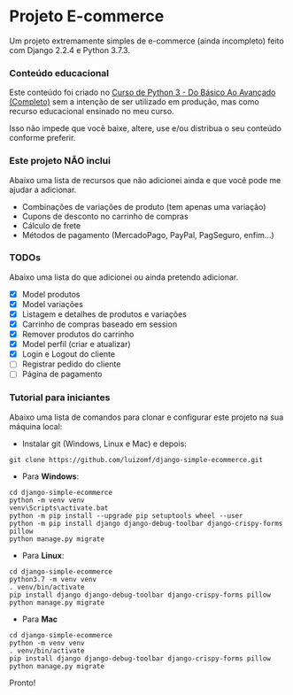 # Projeto E-commerce 
Um projeto extremamente simples de e-commerce (ainda incompleto) feito com 
Django 2.2.4 e Python 3.7.3.

### Conteúdo educacional
Este conteúdo foi criado no [Curso de Python 3 - Do Básico Ao Avançado (Completo)](https://www.udemy.com/course/python-3-do-zero-ao-avancado/) sem a intenção de 
ser utilizado em produção, mas como recurso educacional ensinado no meu curso.

Isso não impede que você baixe, altere, use e/ou distribua o seu conteúdo conforme preferir.

### Este projeto NÃO inclui
Abaixo uma lista de recursos que não adicionei ainda e que você pode me ajudar a adicionar.

- Combinações de variações de produto (tem apenas uma variação)
- Cupons de desconto no carrinho de compras
- Cálculo de frete
- Métodos de pagamento (MercadoPago, PayPal, PagSeguro, enfim...)

### TODOs
Abaixo uma lista do que adicionei ou ainda pretendo adicionar.

- [x] Model produtos
- [x] Model variações
- [x] Listagem e detalhes de produtos e variações
- [x] Carrinho de compras baseado em session
- [x] Remover produtos do carrinho
- [x] Model perfil (criar e atualizar)
- [x] Login e Logout do cliente
- [ ] Registrar pedido do cliente
- [ ] Página de pagamento

### Tutorial para iniciantes
Abaixo uma lista de comandos para clonar e configurar este projeto na sua 
máquina local:

- Instalar git (Windows, Linux e Mac) e depois:

```
git clone https://github.com/luizomf/django-simple-ecommerce.git
```

- Para **Windows**:

```
cd django-simple-ecommerce
python -m venv venv
venv\Scripts\activate.bat
python -m pip install --upgrade pip setuptools wheel --user
python -m pip install django django-debug-toolbar django-crispy-forms pillow
python manage.py migrate
```

- Para **Linux**:

```
cd django-simple-ecommerce
python3.7 -m venv venv
. venv/bin/activate
pip install django django-debug-toolbar django-crispy-forms pillow
python manage.py migrate
```

- Para **Mac**

```
cd django-simple-ecommerce
python -m venv venv
. venv/bin/activate
pip install django django-debug-toolbar django-crispy-forms pillow
python manage.py migrate
```

Pronto!

